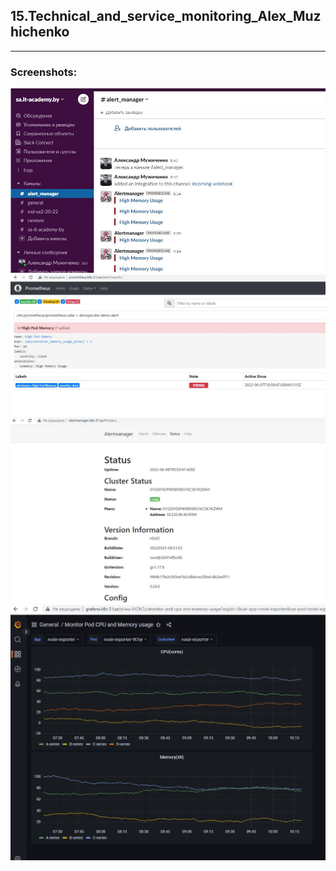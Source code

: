 ## 15.Technical_and_service_monitoring_Alex_Muzhichenko

---

### Screenshots:

 ![slack](alerts_slack.JPG)
 ![prometheus](prometheus.JPG)
 ![alertmanager](alertmanager.JPG)
 ![grafana](grafana.JPG)

